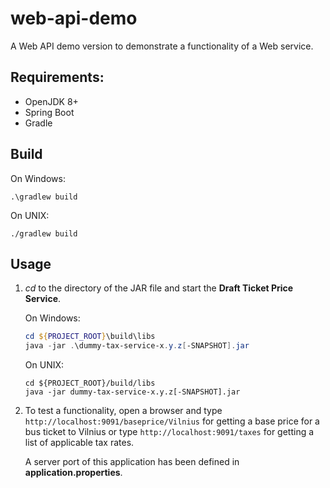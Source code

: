 web-api-demo
============

A Web API demo version to demonstrate a functionality of a Web service.

Requirements:
-------------
* OpenJDK 8+
* Spring Boot
* Gradle

Build
-----
On Windows:

`.\gradlew build`

On UNIX:

`./gradlew build`

Usage
-----
1.  _cd_ to the directory of the JAR file and start the __Draft Ticket Price Service__.
    
    On Windows:
    ```powershell
    cd ${PROJECT_ROOT}\build\libs
    java -jar .\dummy-tax-service-x.y.z[-SNAPSHOT].jar
    ```
    
    On UNIX:
    ```shell
    cd ${PROJECT_ROOT}/build/libs
    java -jar dummy-tax-service-x.y.z[-SNAPSHOT].jar
    ```

1. To test a functionality, open a browser and type `http://localhost:9091/baseprice/Vilnius` for getting a base price
   for a bus ticket to Vilnius or type `http://localhost:9091/taxes` for getting a list of applicable tax rates.
   
    A server port of this application has been defined in __application.properties__.